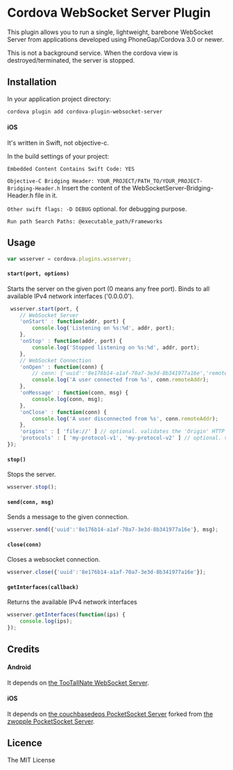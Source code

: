 # Cordova WebSocket Server Plugin

This plugin allows you to run a single, lightweight, barebone WebSocket Server from applications developed using PhoneGap/Cordova 3.0 or newer.

This is not a background service. When the cordova view is destroyed/terminated, the server is stopped.

## Installation ##

In your application project directory:

```bash
cordova plugin add cordova-plugin-websocket-server
```

#### iOS
It's written in Swift, not objective-c.

In the build settings of your project:

```Embedded Content Contains Swift Code: YES```

```Objective-C Bridging Header: YOUR_PROJECT/PATH_TO/YOUR_PROJECT-Bridging-Header.h```
Insert the content of the WebSocketServer-Bridging-Header.h file in it.

```Other swift flags: -D DEBUG``` optional. for debugging purpose.

```Run path Search Paths: @executable_path/Frameworks```

## Usage ##

```javascript
var wsserver = cordova.plugins.wsserver;
```

#### `start(port, options)`
Starts the server on the given port (0 means any free port).
Binds to all available IPv4 network interfaces ('0.0.0.0').

```javascript
 wsserver.start(port, {
    // WebSocket Server
    'onStart' : function(addr, port) {
        console.log('Listening on %s:%d', addr, port);
    },
    'onStop' : function(addr, port) {
        console.log('Stopped listening on %s:%d', addr, port);
    },
    // WebSocket Connection
    'onOpen' : function(conn) {
        // conn: {'uuid':'8e176b14-a1af-70a7-3e3d-8b341977a16e','remoteAddr':'192.168.1.10', 'acceptedProtocol' : 'my-protocol-v1', 'httpFields' : {...}}
        console.log('A user connected from %s', conn.remoteAddr);
    },
    'onMessage' : function(conn, msg) {
        console.log(conn, msg);
    },
    'onClose' : function(conn) {
        console.log('A user disconnected from %s', conn.remoteAddr);
    },
    'origins' : [ 'file://' ] // optional. validates the 'Origin' HTTP Header.
    'protocols' : [ 'my-protocol-v1', 'my-protocol-v2' ] // optional. validates the 'Sec-WebSocket-Protocol' HTTP Header.
});
```

#### `stop()`
Stops the server.

```javascript
wsserver.stop();
```

#### `send(conn, msg)`
Sends a message to the given connection.

```javascript
wsserver.send({'uuid':'8e176b14-a1af-70a7-3e3d-8b341977a16e'}, msg);
```

#### `close(conn)`
Closes a websocket connection.

```javascript
wsserver.close({'uuid':'8e176b14-a1af-70a7-3e3d-8b341977a16e'});
```

#### `getInterfaces(callback)`
Returns the available IPv4 network interfaces

```javascript
wsserver.getInterfaces(function(ips) {
    console.log(ips);
});
```

## Credits

#### Android
It depends on [the TooTallNate WebSocket Server](https://github.com/TooTallNate/Java-WebSocket).

#### iOS
It depends on [the couchbasedeps PocketSocket Server](https://github.com/couchbasedeps/PocketSocket) forked from [the zwopple PocketSocket Server](https://github.com/zwopple/PocketSocket). 

## Licence ##

The MIT License

